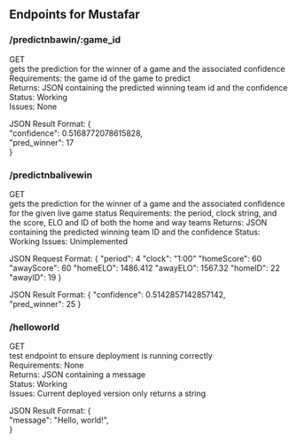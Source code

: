 ## Endpoints for Mustafar

### /predictnbawin/:game_id

GET  
gets the prediction for the winner of a game and the associated confidence  
Requirements: the game id of the game to predict  
Returns: JSON containing the predicted winning team id and the confidence  
Status: Working   
Issues: None

JSON Result Format:
{  
    "confidence": 0.5168772078615828,  
    "pred_winner": 17  
}

### /predictnbalivewin
GET  
gets the prediction for the winner of a game and the associated confidence for the given live game status
Requirements: the period, clock string, and the score, ELO and ID of both the home and way teams
Returns: JSON containing the predicted winning team ID and the confidence
Status: Working
Issues: Unimplemented

JSON Request Format:
{
    "period": 4
    "clock": "1:00"
    "homeScore": 60
    "awayScore": 60
    "homeELO": 1486.412
    "awayELO": 1567.32
    "homeID": 22
    "awayID": 19
}

JSON Result Format:
{
    "confidence": 0.5142857142857142,  
    "pred_winner": 25
}

### /helloworld

GET  
test endpoint to ensure deployment is running correctly  
Requirements: None  
Returns: JSON containing a message  
Status: Working  
Issues: Current deployed version only returns a string  

JSON Result Format:
{  
    "message": "Hello, world!",  
}